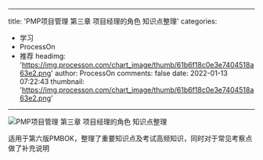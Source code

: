 
---
title: 'PMP项目管理 第三章 项目经理的角色 知识点整理'
categories: 
 - 学习
 - ProcessOn
 - 推荐
headimg: 'https://img.processon.com/chart_image/thumb/61b6f18c0e3e7404518a63e2.png'
author: ProcessOn
comments: false
date: 2022-01-13 07:22:43
thumbnail: 'https://img.processon.com/chart_image/thumb/61b6f18c0e3e7404518a63e2.png'
---

<div>   
<img class="thumb" alt="PMP项目管理 第三章 项目经理的角色 知识点整理" src="https://img.processon.com/chart_image/thumb/61b6f18c0e3e7404518a63e2.png" referrerpolicy="no-referrer">
<p>适用于第六版PMBOK，整理了重要知识点及考试高频知识，同时对于常见考察点做了补充说明</p>  
</div>
            